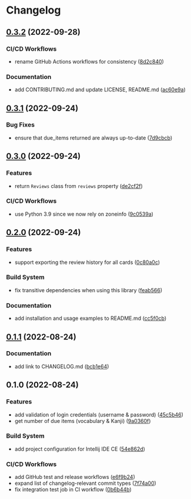 # Changelog

## [0.3.2](https://github.com/ustuehler/py-jpdb/compare/v0.3.1...v0.3.2) (2022-09-28)


### CI/CD Workflows

* rename GitHub Actions workflows for consistency ([8d2c840](https://github.com/ustuehler/py-jpdb/commit/8d2c84033b5a919718b3274b59c8eba8f4250804))


### Documentation

* add CONTRIBUTING.md and update LICENSE, README.md ([ac60e9a](https://github.com/ustuehler/py-jpdb/commit/ac60e9a7faafe23b95d41f6bf1bddd04fbd39e1e))

## [0.3.1](https://github.com/ustuehler/py-jpdb/compare/v0.3.0...v0.3.1) (2022-09-24)


### Bug Fixes

* ensure that due_items returned are always up-to-date ([7d9cbcb](https://github.com/ustuehler/py-jpdb/commit/7d9cbcb6edc65d68b087f2d0cdd6e29af246418f))

## [0.3.0](https://github.com/ustuehler/py-jpdb/compare/v0.2.0...v0.3.0) (2022-09-24)


### Features

* return `Reviews` class from `reviews` property ([de2cf2f](https://github.com/ustuehler/py-jpdb/commit/de2cf2f82ad5ec22e856cacd9fe06962ff646fef))


### CI/CD Workflows

* use Python 3.9 since we now rely on zoneinfo ([9c0539a](https://github.com/ustuehler/py-jpdb/commit/9c0539aef64d77aa8d114c044a874a629ad4d3f2))

## [0.2.0](https://github.com/ustuehler/py-jpdb/compare/v0.1.1...v0.2.0) (2022-09-24)


### Features

* support exporting the review history for all cards ([0c80a0c](https://github.com/ustuehler/py-jpdb/commit/0c80a0ca118db512bf1e707abadcd7823ad027f6))


### Build System

* fix transitive dependencies when using this library ([feab566](https://github.com/ustuehler/py-jpdb/commit/feab5663e022be8376e8dde35b79ce411982b72e))


### Documentation

* add installation and usage examples to README.md ([cc5f0cb](https://github.com/ustuehler/py-jpdb/commit/cc5f0cbe13bd9b9bda410d87be362b90f6e26509))

## [0.1.1](https://github.com/ustuehler/py-jpdb/compare/v0.1.0...v0.1.1) (2022-08-24)


### Documentation

* add link to CHANGELOG.md ([bcb1e64](https://github.com/ustuehler/py-jpdb/commit/bcb1e647b1653ff99bcf60d8a50fcd30d06833ab))

## 0.1.0 (2022-08-24)


### Features

* add validation of login credentials (username & password) ([45c5b46](https://github.com/ustuehler/py-jpdb/commit/45c5b4612c0c18479af00a4d05b5443f08104724))
* get number of due items (vocabulary & Kanji) ([9a0360f](https://github.com/ustuehler/py-jpdb/commit/9a0360f62b3a65a8569fb3cb32edc18e14e3b42b))


### Build System

* add project configuration for Intellij IDE CE ([54e862d](https://github.com/ustuehler/py-jpdb/commit/54e862d3945cc3852ba43992a30d4a17773750ce))


### CI/CD Workflows

* add GitHub test and release workflows ([e6f9b24](https://github.com/ustuehler/py-jpdb/commit/e6f9b248177eaba3744d5d52ed9f4b6193548c3e))
* expand list of changelog-relevant commit types ([7f74a00](https://github.com/ustuehler/py-jpdb/commit/7f74a00b93c86c38ddb01197816f9961eee1ebfe))
* fix integration test job in CI workflow ([0b6b44b](https://github.com/ustuehler/py-jpdb/commit/0b6b44b231e28034a6f7a16badbc384ef45c97fe))
